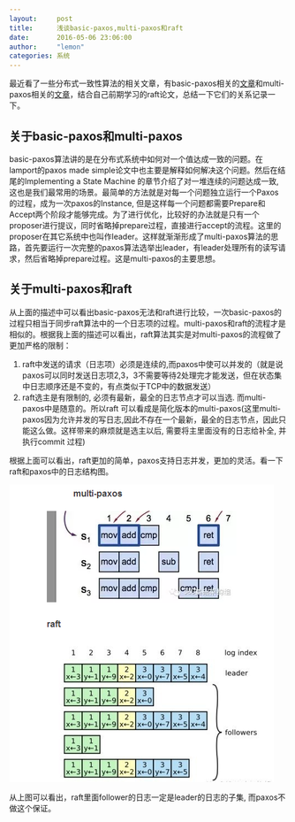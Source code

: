```yaml
---
layout:     post
title:      浅谈basic-paxos,multi-paxos和raft
date:       2016-05-06 23:06:00
author:     "lemon"
categories: 系统
---
```


最近看了一些分布式一致性算法的相关文章，有basic-paxos相关的[文章](http://oceanbase.org.cn/?p=90)和multi-paxos相关的[文章](http://oceanbase.org.cn/?p=111)，结合自己前期学习的raft论文，总结一下它们的关系记录一下。

## 关于basic-paxos和multi-paxos

basic-paxos算法讲的是在分布式系统中如何对一个值达成一致的问题。在lamport的paxos made simple论文中也主要是解释如何解决这个问题。然后在结尾的Implementing a State Machine 的章节介绍了对一堆连续的问题达成一致, 这也是我们最常用的场景。最简单的方法就是对每一个问题独立运行一个Paxos 的过程，成为一次paxos的Instance, 但是这样每一个问题都需要Prepare和Accept两个阶段才能够完成。为了进行优化，比较好的办法就是只有一个proposer进行提议，同时省略掉prepare过程，直接进行accept的流程。这里的proposer在其它系统中也叫作leader。这样就渐渐形成了multi-paxos算法的思路，首先要运行一次完整的paxos算法选举出leader，有leader处理所有的读写请求，然后省略掉prepare过程。这是multi-paxos的主要思想。

## 关于multi-paxos和raft

从上面的描述中可以看出basic-paxos无法和raft进行比较，一次basic-paxos的过程只相当于同步raft算法中的一个日志项的过程。multi-paxos和raft的流程才是相似的。根据我上面的描述可以看出，raft算法其实是对multi-paxos的流程做了更加严格的限制：

1. raft中发送的请求（日志项）必须是连续的,而paxos中使可以并发的（就是说paxos可以同时发送日志项2,3，3不需要等待2处理完才能发送，但在状态集中日志顺序还是不变的，有点类似于TCP中的数据发送）
2. raft选主是有限制的, 必须有最新，最全的日志节点才可以当选. 而multi-paxos中是随意的。所以raft 可以看成是简化版本的multi-paxos(这里multi-paxos因为允许并发的写日志,因此不存在一个最新，最全的日志节点，因此只能这么做。这样带来的麻烦就是选主以后, 需要将主里面没有的日志给补全, 并执行commit 过程)

根据上面可以看出，raft更加的简单，paxos支持日志并发，更加的灵活。看一下raft和paxos中的日志结构图。

![paxos-raft-log](/images/paxos-raft/1.png)

从上图可以看出，raft里面follower的日志一定是leader的日志的子集, 而paxos不做这个保证。